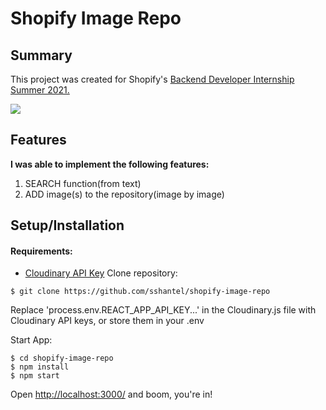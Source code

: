 # Shopify Image Repo

## Summary

This project was created for Shopify's <a href="https://jobs.smartrecruiters.com/ni/Shopify/1529b84e-da5f-49d4-b408-09f0050732be-backend-developer-intern-remote-summer-2021">Backend Developer Internship Summer 2021. </a>

![](images/shopify_giphy.gif)

## <a name="features"></a>Features

<b>I was able to implement the following features:</b>

1. SEARCH function(from text)
2. ADD image(s) to the repository(image by image)

## <a name="installation"></a>Setup/Installation

#### Requirements:

- [Cloudinary API Key](https://cloudinary.com/documentation/admin_api)
  Clone repository:

```
$ git clone https://github.com/sshantel/shopify-image-repo
```

Replace 'process.env.REACT_APP_API_KEY...' in the Cloudinary.js file with Cloudinary API keys, or store them in your .env

Start App:

```
$ cd shopify-image-repo
$ npm install
$ npm start
```

Open [http://localhost:3000/](http://localhost:3000/) and boom, you're in!
